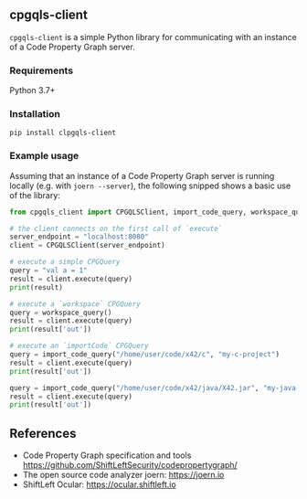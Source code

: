 ## cpgqls-client

`cpgqls-client` is a simple Python library for communicating with an instance of
a Code Property Graph server.

### Requirements

Python 3.7+

### Installation

```
pip install clpgqls-client
```

### Example usage

Assuming that an instance of a Code Property Graph server is running locally
(e.g. with `joern --server`), the following snipped shows a basic use of the
library:

```python
from cpgqls_client import CPGQLSClient, import_code_query, workspace_query

# the client connects on the first call of `execute`
server_endpoint = "localhost:8080"
client = CPGQLSClient(server_endpoint)

# execute a simple CPGQuery
query = "val a = 1"
result = client.execute(query)
print(result)

# execute a `workspace` CPGQuery
query = workspace_query()
result = client.execute(query)
print(result['out'])

# execute an `importCode` CPGQuery
query = import_code_query("/home/user/code/x42/c", "my-c-project")
result = client.execute(query)
print(result['out'])

query = import_code_query("/home/user/code/x42/java/X42.jar", "my-java-project")
result = client.execute(query)
print(result['out'])
```

## References

* Code Property Graph specification and tools
  https://github.com/ShiftLeftSecurity/codepropertygraph/
* The open source code analyzer joern: https://joern.io
* ShiftLeft Ocular: https://ocular.shiftleft.io

